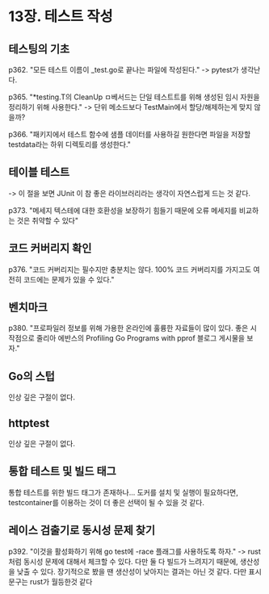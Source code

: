 # 13장. 테스트 작성

## 테스팅의 기초

p362. "모든 테스트 이름이 _test.go로 끝나는 파일에 작성된다." -> pytest가 생각난다.

p365. "*testing.T의 CleanUp ㅁ베서드는 단일 테스트트를 위해 생성된 임시 자원을 정리하기 위해 사용한다." -> 단위 메소드보다 TestMain에서 할당/해제하는게 맞지 않을까?

p366. "패키지에서 테스트 함수에 샘플 데이터를 사용하길 원한다면 파일을 저장할 testdata라는 하위 디렉토리를 생성한다."

## 테이블 테스트

-> 이 절을 보면 JUnit 이 참 좋은 라이브러리라는 생각이 자연스럽게 드는 것 같다.

p373. "메세지 텍스테에 대한 호환성을 보장하기 힘들기 때문에 오류 메세지를 비교하는 것은 취약할 수 있다"

## 코드 커버리지 확인

p376. "코드 커버리지는 필수지만 충분치는 않다. 100% 코드 커버리지를 가지고도 여전히 코드에는 문제가 있을 수 있다."

## 벤치마크

p380. "프로파일러 정보를 위해 가용한 온라인에 훌륭한 자료들이 많이 있다. 좋은 시작점으로 줄리아 에반스의 Profiling Go Programs with pprof 블로그 게시물을 보자."

## Go의 스텁

인상 깊은 구절이 없다.

## httptest

인상 깊은 구절이 없다.

## 통합 테스트 및 빌드 태그

통합 테스트를 위한 빌드 태그가 존재하나... 도커를 설치 및 실행이 필요하다면, testcontainer를 이용하는 것이 더 좋은 선택이 될 수 있을 것 같다.

## 레이스 검출기로 동시성 문제 찾기

p392. "이것을 활성화하기 위해 go test에 -race 플래그를 사용하도록 하자." -> rust처럼 동시성 문제에 대해서 체크할 수 있다. 다만 둘 다 빌드가 느려지기 때문에, 생산성을 낮출 수 있다. 장기적으로 봤을 땐 생산성이 낮아지는 결과는 아닌 것 같다. 다만 표시문구는 rust가 월등한것 같다

